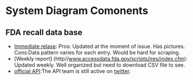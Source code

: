 # System Diagram Comonents 
## FDA recall data base
* [Immediate relase](http://www.fda.gov/Safety/Recalls/default.htm): 
 Pros: Updated at the moment of issue. Has pictures.  
 Cons:Data pattern varies for each entry. Would be hard for scraping.
* [Weekly report] (http//www.accessdata.fda.gov/scripts/ires/index.cfm): Updated weekly. 
 Well organized but need to download CSV file to see.
* [official API](https://open.fda.gov/food/enforcement/reference/):The API team is still active on [twitter](https://twitter.com/openFDA).
